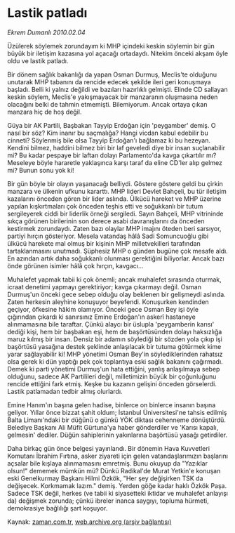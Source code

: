 # Lastik patladı

*Ekrem Dumanlı 2010.02.04*

<tr><td class="metin" colspan="2" style="padding-top: 20px; padding-left: 5px; ">Üzülerek söylemek zorundayım ki MHP içindeki keskin söylemin bir gün büyük bir iletişim kazasına yol açacağı ortadaydı. Nitekim önceki akşam öyle oldu ve lastik patladı.</td></tr><tr><td class="metin" colspan="2" style="padding-top: 20px; padding-left: 5px; "><p>Bir dönem sağlık bakanlığı da yapan Osman Durmuş, Meclis'te olduğunu unutarak MHP tabanını da rencide edecek şekilde ileri geri konuşmaya başladı. Belli ki yalnız değildi ve bazıları hazırlıklı gelmişti. Elinde CD sallayan keskin söylem, Meclis'e yakışmayacak bir manzaranın oluşmasına neden olacağını belki de tahmin etmemişti. Bilemiyorum. Ancak ortaya çıkan manzara hiç de hoş değil.
<p>Güya bir AK Partili, Başbakan Tayyip Erdoğan için 'peygamber' demiş. O nasıl bir söz? Kim inanır bu saçmalığa? Hangi vicdan kabul edebilir bu cinneti? Söylenmiş bile olsa Tayyip Erdoğan'ı bağlamaz ki bu hezeyan. Kendini bilmez, haddini bilmez biri bir laf geveledi diye bir insan suçlanabilir mi? Bu kadar pespaye bir laftan dolayı Parlamento'da kavga çıkartılır mı? Meseleye böyle hararetle yaklaşınca karşı taraf da eline CD'ler alıp gelmez mi? Bunun sonu yok ki!
<p>Bir gün böyle bir olayın yaşanacağı belliydi. Göstere göstere geldi bu çirkin manzara ve ülkenin ufkunu kararttı. MHP lideri Devlet Bahçeli, bu tür iletişim kazalarını önceden gören bir lider aslında. Ülkücü hareket ve MHP üzerine yapılan kışkırtmaları çok önceden teşhis etti ve soğukkanlı bir tutum sergileyerek ciddi bir liderlik örneği sergiledi. Sayın Bahçeli, MHP vitrininde sıkça görünen birilerinin son derece asabi davranışlarını da önceden kestirmek zorundaydı. Zaten bazı olaylar MHP imajını öteden beri sarsıyor, partiyi hırçın gösteriyor. Mesela vatandaş hâlâ Sadi Somuncuoğlu gibi ülkücü harekete mal olmuş bir kişinin MHP milletvekilleri tarafından tartaklanmasını unutmadı. Şüphesiz MHP o günden bugüne çok mesafe aldı. En azından artık daha soğukkanlı olunması gerektiğini biliyorlar. Ancak bazı önde görünen isimler hâlâ çok hırçın, kavgacı...
<p>Muhalefet yapmak tabii ki çok önemli; ancak muhalefet sırasında oturmak, icraat denetimi yapmayı gerektiriyor; kavga çıkarmayı değil. Osman Durmuş'un önceki gece sebep olduğu olay beklenen bir gelişmeydi aslında. Zaten herkesin aleyhine konuşuyor beyefendi. Konuşurken kendinden geçiyor, öfkesine hâkim olamıyor. Önceki gece Osman Bey işi öyle çığırından çıkardı ki sanırsınız Emine Erdoğan'ın askerî hastaneye alınmamasına bile taraftar. Çünkü alaycı bir üslupla 'peygamberin karısı' dediği kişi, hem bir başbakan eşi, hem de başörtüsünden dolayı haksızlığa maruz kılmış bir insan. Densiz bir adamın söylediği bir sözden yola çıkıp işi başörtüsü yasağına destek şeklinde anlaşılacak bir tutuma götürmek kime yarar sağlayabilir ki! MHP yönetimi Osman Bey'in söylediklerinden rahatsız olsa gerek ki dün yaptığı pek çok toplantıya eski sağlık bakanını çağırmadı. Demek ki parti yönetimi Durmuş'un hata ettiğini, yanlış anlaşılmaya sebep olduğunu, sadece AK Partilileri değil, milletimizin büyük bir çoğunluğunu rencide ettiğini fark etmiş. Keşke bu kazanın gelişini önceden görselerdi. Lastik patlamadan tedbir almış olurlardı.
<p>Emine Hanım'ın başına gelen hadise, binlerce on binlerce insanın başına geliyor. Yıllar önce bizzat şahit oldum; İstanbul Üniversitesi'ne tahsis edilmiş Balta Limanı'ndaki bir düğünü o günkü YÖK diktası cehenneme dönüştürdü. Belediye Başkanı Ali Müfit Gürtuna'ya haber gönderdiler ve 'Karısı kapalı, gelmesin' dediler. Düğün sahiplerinin yakınlarına başörtüsü yasağı getirdiler.
<p> Daha birkaç gün önce belgesi yayınlandı. Bir dönemin Hava Kuvvetleri Komutanı İbrahim Fırtına, asker ziyareti için gelen vatandaşlarımızın başlarını açsalar bile kışlaya alınmamasını emretmiş. Bunu okuyup da "Yazıklar olsun!" dememek mümkün mü? Dünkü Radikal'de Murat Yetkin'e konuşan eski Genelkurmay Başkanı Hilmi Özkök, "Her şey değişirken TSK da değişecek. Korkmamak lazım." demiş. Yerden göğe kadar haklı Özkök Paşa. Sadece TSK değil, herkes (ve tabii ki siyasetteki iktidar ve muhalefet anlayışı da) değişmek zorunda; çünkü ibreler inanca saygıyı, topluma hürmeti, demokrasiye bağlılığı şart koşuyor. <br/></p></p></p></p></p></p></td></tr>

Kaynak: [zaman.com.tr](http://zaman.com.tr/yazar.do?yazino=947857), [web.archive.org (arşiv bağlantısı)](http://web.archive.org/web/20100207093101/http://zaman.com.tr:80/yazar.do?yazino=947857)
